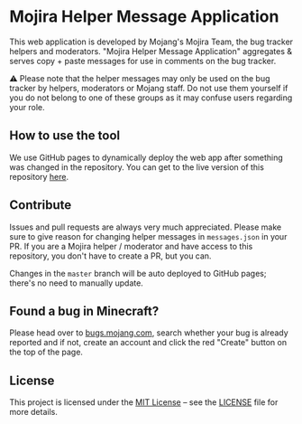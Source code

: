 # Mojira Helper Message Application

This web application is developed by Mojang's Mojira Team, the bug tracker helpers and moderators. "Mojira Helper Message Application" aggregates & serves copy + paste messages for use in comments on the bug tracker.

⚠ Please note that the helper messages may only be used on the bug tracker by helpers, moderators or Mojang staff. Do not use them yourself if you do not belong to one of these groups as it may confuse users regarding your role.

## How to use the tool

We use GitHub pages to dynamically deploy the web app after something was changed in the repository. You can get to the live version of this repository [here](https://mojira.github.io/helper-messages).

## Contribute

Issues and pull requests are always very much appreciated. Please make sure to give reason for changing helper messages in `messages.json` in your PR. If you are a Mojira helper / moderator and have access to this repository, you don't have to create a PR, but you can. 

Changes in the `master` branch will be auto deployed to GitHub pages; there's no need to manually update.

## Found a bug in Minecraft?

Please head over to [bugs.mojang.com](https://bugs.mojang.com), search whether your bug is already reported and if not, create an account and click the red "Create" button on the top of the page.

## License

This project is licensed under the [MIT License](https://opensource.org/licenses/MIT) – see the [LICENSE](LICENSE) file for more details.
